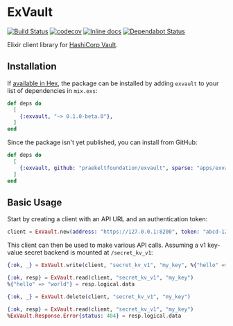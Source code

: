 # ExVault

[![Build Status](https://travis-ci.com/praekeltfoundation/exvault.svg?branch=master)](https://travis-ci.com/praekeltfoundation/exvault)
[![codecov](https://codecov.io/gh/praekeltfoundation/exvault/branch/master/graph/badge.svg)](https://codecov.io/gh/praekeltfoundation/exvault)
[![Inline docs](http://inch-ci.org/github/praekeltfoundation/exvault.svg?branch=master)](http://inch-ci.org/github/praekeltfoundation/exvault)
[![Dependabot Status](https://api.dependabot.com/badges/status?host=github&repo=praekeltfoundation/exvault)](https://dependabot.com)

Elixir client library for [HashiCorp Vault](https://www.vaultproject.io).

## Installation

If [available in Hex](https://hex.pm/docs/publish), the package can be installed
by adding `exvault` to your list of dependencies in `mix.exs`:

```elixir
def deps do
  [
    {:exvault, "~> 0.1.0-beta.0"},
  ]
end
```

Since the package isn't yet published, you can install from GitHub:

```elixir
def deps do
  [
    {:exvault, github: "praekeltfoundation/exvault", sparse: "apps/exvault"},
  ]
end
```

## Basic Usage

Start by creating a client with an API URL and an authentication token:
```elixir
client = ExVault.new(address: "https://127.0.0.1:8200", token: "abcd-1234")
```

This client can then be used to make various API calls. Assuming a v1 key-value
secret backend is mounted at `/secret_kv_v1`:
```elixir
{:ok, _} = ExVault.write(client, "secret_kv_v1", "my_key", %{"hello" => "world"})

{:ok, resp} = ExVault.read(client, "secret_kv_v1", "my_key")
%{"hello" => "world"} = resp.logical.data

{:ok, _} = ExVault.delete(client, "secret_kv_v1", "my_key")

{:ok, resp} = ExVault.read(client, "secret_kv_v1", "my_key")
%ExVault.Response.Error{status: 404} = resp.logical.data
```
